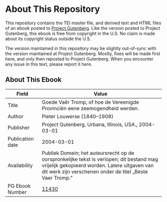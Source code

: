# About This Repository

This repository contains the TEI master file, and derived text and HTML files of an ebook posted to [Project Gutenberg](https://www.gutenberg.org/). Like the version posted to Project Gutenberg, this ebook is free from copyright in the U.S. No claim is made about its copyright status outside the U.S.

The version maintained in this repository may be slightly out-of-sync with the version maintained at Project Gutenberg. Mostly, fixes will be made first here, and only then reposted to Project Gutenberg. When you encounter any issue in this text, please report it here.

## About This Ebook

| Field | Value |
| ----- | ----- |
| Title | Goede Vaêr Tromp, of hoe de Vereenigde Provinciën eene zeemogendheid werden. |
| Author | Pieter Louwerse (1840–1908) |
| Publisher | Project Gutenberg, Urbana, Illinois, USA., 2004-03-01 |
| Publication date | 2004-03-01 |
| Availability | Publiek Domein; het auteursrecht op de oorspronkelijke tekst is verlopen; dit bestand mag vrijelijk gekopieerd worden. Latere uitgaven van dit werk zijn verschenen onder de titel „Beste Vaer Tromp.” |
| PG Ebook Number | [11430](https://www.gutenberg.org/ebooks/11430) |
